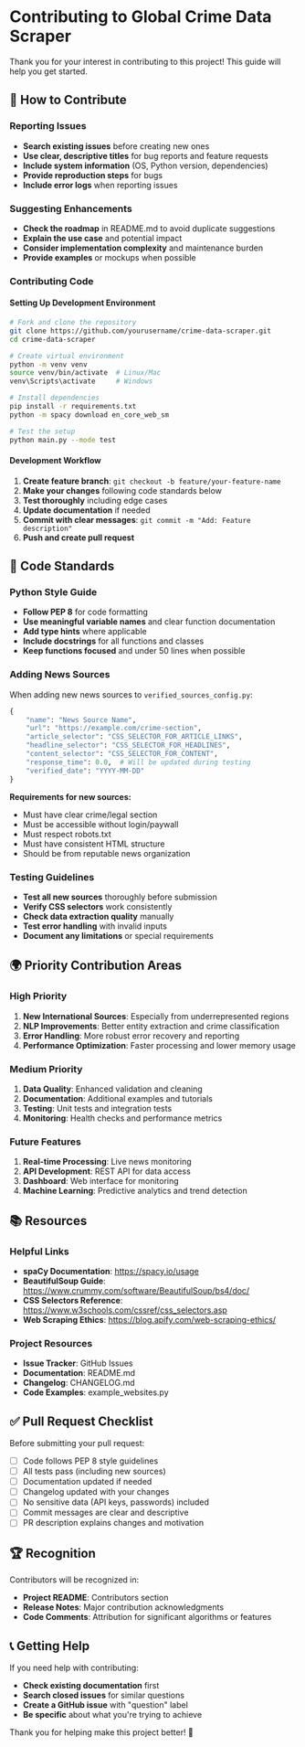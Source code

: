 # Contributing to Global Crime Data Scraper

Thank you for your interest in contributing to this project! This guide will help you get started.

## 🤝 How to Contribute

### Reporting Issues
- **Search existing issues** before creating new ones
- **Use clear, descriptive titles** for bug reports and feature requests
- **Include system information** (OS, Python version, dependencies)
- **Provide reproduction steps** for bugs
- **Include error logs** when reporting issues

### Suggesting Enhancements
- **Check the roadmap** in README.md to avoid duplicate suggestions
- **Explain the use case** and potential impact
- **Consider implementation complexity** and maintenance burden
- **Provide examples** or mockups when possible

### Contributing Code

#### Setting Up Development Environment
```bash
# Fork and clone the repository
git clone https://github.com/yourusername/crime-data-scraper.git
cd crime-data-scraper

# Create virtual environment
python -m venv venv
source venv/bin/activate  # Linux/Mac
venv\Scripts\activate     # Windows

# Install dependencies
pip install -r requirements.txt
python -m spacy download en_core_web_sm

# Test the setup
python main.py --mode test
```

#### Development Workflow
1. **Create feature branch**: `git checkout -b feature/your-feature-name`
2. **Make your changes** following code standards below
3. **Test thoroughly** including edge cases
4. **Update documentation** if needed
5. **Commit with clear messages**: `git commit -m "Add: Feature description"`
6. **Push and create pull request**

## 📝 Code Standards

### Python Style Guide
- **Follow PEP 8** for code formatting
- **Use meaningful variable names** and clear function documentation
- **Add type hints** where applicable
- **Include docstrings** for all functions and classes
- **Keep functions focused** and under 50 lines when possible

### Adding News Sources
When adding new news sources to `verified_sources_config.py`:

```python
{
    "name": "News Source Name",
    "url": "https://example.com/crime-section",
    "article_selector": "CSS_SELECTOR_FOR_ARTICLE_LINKS",
    "headline_selector": "CSS_SELECTOR_FOR_HEADLINES", 
    "content_selector": "CSS_SELECTOR_FOR_CONTENT",
    "response_time": 0.0,  # Will be updated during testing
    "verified_date": "YYYY-MM-DD"
}
```

**Requirements for new sources:**
- Must have clear crime/legal section
- Must be accessible without login/paywall
- Must respect robots.txt
- Must have consistent HTML structure
- Should be from reputable news organization

### Testing Guidelines
- **Test all new sources** thoroughly before submission
- **Verify CSS selectors** work consistently
- **Check data extraction quality** manually
- **Test error handling** with invalid inputs
- **Document any limitations** or special requirements

## 🌍 Priority Contribution Areas

### High Priority
1. **New International Sources**: Especially from underrepresented regions
2. **NLP Improvements**: Better entity extraction and crime classification
3. **Error Handling**: More robust error recovery and reporting
4. **Performance Optimization**: Faster processing and lower memory usage

### Medium Priority
1. **Data Quality**: Enhanced validation and cleaning
2. **Documentation**: Additional examples and tutorials
3. **Testing**: Unit tests and integration tests
4. **Monitoring**: Health checks and performance metrics

### Future Features
1. **Real-time Processing**: Live news monitoring
2. **API Development**: REST API for data access
3. **Dashboard**: Web interface for monitoring
4. **Machine Learning**: Predictive analytics and trend detection

## 📚 Resources

### Helpful Links
- **spaCy Documentation**: https://spacy.io/usage
- **BeautifulSoup Guide**: https://www.crummy.com/software/BeautifulSoup/bs4/doc/
- **CSS Selectors Reference**: https://www.w3schools.com/cssref/css_selectors.asp
- **Web Scraping Ethics**: https://blog.apify.com/web-scraping-ethics/

### Project Resources
- **Issue Tracker**: GitHub Issues
- **Documentation**: README.md
- **Changelog**: CHANGELOG.md
- **Code Examples**: example_websites.py

## ✅ Pull Request Checklist

Before submitting your pull request:

- [ ] Code follows PEP 8 style guidelines
- [ ] All tests pass (including new sources)
- [ ] Documentation updated if needed
- [ ] Changelog updated with your changes
- [ ] No sensitive data (API keys, passwords) included
- [ ] Commit messages are clear and descriptive
- [ ] PR description explains changes and motivation

## 🏆 Recognition

Contributors will be recognized in:
- **Project README**: Contributors section
- **Release Notes**: Major contribution acknowledgments
- **Code Comments**: Attribution for significant algorithms or features

## 📞 Getting Help

If you need help with contributing:
- **Check existing documentation** first
- **Search closed issues** for similar questions
- **Create a GitHub issue** with "question" label
- **Be specific** about what you're trying to achieve

Thank you for helping make this project better! 🎉
